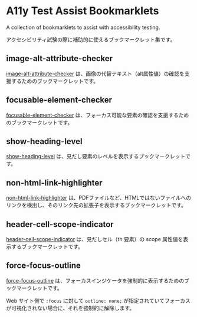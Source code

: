 # A11y Test Assist Bookmarklets

A collection of bookmarklets to assist with accessibility testing.

アクセシビリティ試験の際に補助的に使えるブックマークレット集です。

## image-alt-attribute-checker

[image-alt-attribute-checker](image-alt-attribute-checker/) は、画像の代替テキスト（alt属性値）の確認を支援するためのブックマークレットです。

## focusable-element-checker

[focusable-element-checker](focusable-element-checker/) は、フォーカス可能な要素の確認を支援するためのブックマークレットです。

## show-heading-level

[show-heading-level](show-heading-level/) は、見だし要素のレベルを表示するブックマークレットです。

## non-html-link-highlighter

[non-html-link-highlighter](non-html-link-highlighter/) は、PDFファイルなど、HTMLではないファイルへのリンクを検出し、そのリンク先の拡張子を表示するブックマークレットです。

## header-cell-scope-indicator

[header-cell-scope-indicator](header-cell-scope-indicator/) は、見だしセル（th 要素）の scope 属性値を表示するブックマークレットです。

## force-focus-outline

[force-focus-outline](force-focus-outline/) は、フォーカスインジケータを強制的に表示するためのブックマークレットです。

Web サイト側で `:focus` に対して `outline: none;` が指定されていてフォーカスが可視化されない場合に、それを強制的に解除します。
